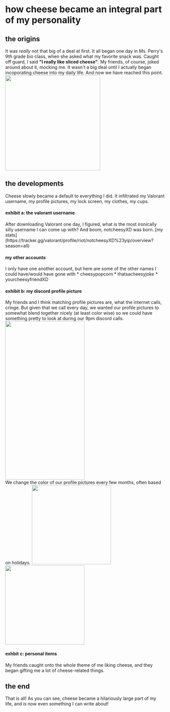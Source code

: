 
# how cheese became an integral part of my personality
## the origins
It was *really* not that big of a deal at first. It all began one day in Ms. Perry's 9th grade bio class, when she asked what my favorite snack was. Caught off guard, I said **"I really like sliced cheese"**. My friends, of course, joked around about it, mocking me. It wasn't a big deal until I actually began incoporating cheese into my daily life. And now we have reached this point.
<br>
<img src="https://user-images.githubusercontent.com/114502698/192648480-9e78fa94-3c73-437d-a6bd-90a2c016b80f.PNG" width="300" height="300">
<br>
## the developments
Cheese slowly became a default to everything I did. It infiltrated my Valorant username, my profile pictures, my lock screen, my clothes, my cups. 
 <h4> exhibit a: the valorant username </h4>
After downloading Valorant one day, I figured, what is the most ironically silly username I can come up with? And boom, notcheesyXD was born. 
[my stats](https://tracker.gg/valorant/profile/riot/notcheesyXD%23yip/overview?season=all)
 <h4> my other accounts </h4>
I only have one another account, but here are some of the other names I could have/would have gone with 
* cheesypopcorn 
* thatsacheesyjoke
* yourcheesyfriendXD
 <h4>  exhibit b: my discord profile picture  </h4>
My friends and I think matching profile pictures are, what the internet calls, cringe. But given that we call every day, we wanted our profile pictures to somewhat blend together nicely (at least color wise) so we could have something pretty to look at during our 9pm discord calls.
 <br>
 <img src="https://user-images.githubusercontent.com/114502698/192647916-3f6369ae-b5af-4032-8059-d54dac495ddc.PNG" width="250" height="500"> 
<br>
We change the color of our profile pictures every few months, often based on holidays. 

 <img src="https://user-images.githubusercontent.com/114502698/192648037-2ef88477-c7f8-4e02-931c-7d1cc2bcb42f.PNG" width="250" height="250">
<img src="https://user-images.githubusercontent.com/114502698/192648116-6e91898a-1c42-437c-9efc-c825052cf94a.PNG" width="250" height="250"> 

<h4>  exhbit c: personal items   </h4>
My friends caught onto the whole theme of me liking cheese, and they began gifting me a lot of cheese-related things. 

## the end  
That is all! As you can see, cheese became a hilariously large part of my life, and is now even something I can write about!



